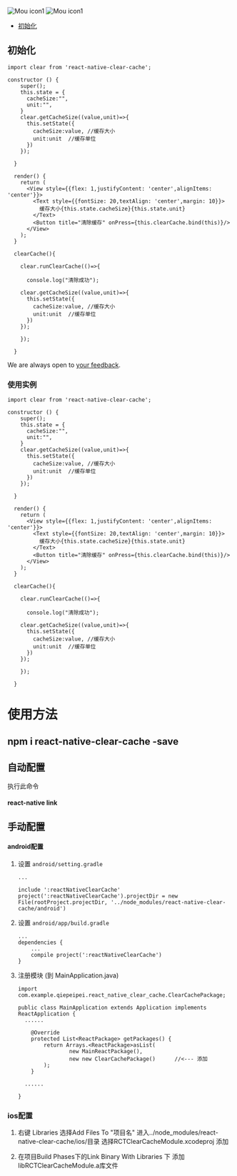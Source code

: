![Mou icon1](/assets/a1.png)
![Mou icon1](/assets/a2.png)

- [初始化](#初始化)

## 初始化
	import clear from 'react-native-clear-cache';

	constructor () {
        super();
        this.state = {
          cacheSize:"",
          unit:"",
        }
        clear.getCacheSize((value,unit)=>{
          this.setState({
            cacheSize:value, //缓存大小
            unit:unit  //缓存单位
          })
        });

      }

      render() {
        return (
          <View style={{flex: 1,justifyContent: 'center',alignItems: 'center'}}>
            <Text style={{fontSize: 20,textAlign: 'center',margin: 10}}>
              缓存大小{this.state.cacheSize}{this.state.unit}
            </Text>
            <Button title="清除缓存" onPress={this.clearCache.bind(this)}/>
          </View>
        );
      }

      clearCache(){

        clear.runClearCache(()=>{

          console.log("清除成功");

        clear.getCacheSize((value,unit)=>{
          this.setState({
            cacheSize:value, //缓存大小
            unit:unit  //缓存单位
          })
        });

        });

      }


We are always open to [your feedback](https://github.com/facebook/create-react-app/issues).

### 使用实例

	import clear from 'react-native-clear-cache';
	
	constructor () {
        super();
        this.state = {
          cacheSize:"",
          unit:"",
        }
        clear.getCacheSize((value,unit)=>{
          this.setState({
            cacheSize:value, //缓存大小
            unit:unit  //缓存单位
          })
        });
        
      }
      
      render() {
        return (
          <View style={{flex: 1,justifyContent: 'center',alignItems: 'center'}}>
            <Text style={{fontSize: 20,textAlign: 'center',margin: 10}}>
              缓存大小{this.state.cacheSize}{this.state.unit}
            </Text>
            <Button title="清除缓存" onPress={this.clearCache.bind(this)}/>
          </View>
        );
      }
      
      clearCache(){
    
        clear.runClearCache(()=>{
    
          console.log("清除成功");
    
        clear.getCacheSize((value,unit)=>{
          this.setState({
            cacheSize:value, //缓存大小
            unit:unit  //缓存单位
          })
        });
          
        });
    
      }
      
      
# 使用方法
## npm i react-native-clear-cache -save

## 自动配置
执行此命令
#### react-native link

## 手动配置
#### android配置
1. 设置 `android/setting.gradle`

    ```
    ...
    
    include ':reactNativeClearCache'
    project(':reactNativeClearCache').projectDir = new File(rootProject.projectDir, '../node_modules/react-native-clear-cache/android')
    
    ```

2. 设置 `android/app/build.gradle`

    ```
    ...
    dependencies {
        ...
        compile project(':reactNativeClearCache')
    }
    ```
    
3. 注册模块 (到 MainApplication.java)

    ```
   import com.example.qiepeipei.react_native_clear_cache.ClearCachePackage;
   
    public class MainApplication extends Application implements ReactApplication {
      ......

        @Override
    	protected List<ReactPackage> getPackages() {
      		return Arrays.<ReactPackage>asList(
          			new MainReactPackage(),
          			new new ClearCachePackage()      //<--- 添加
      		);
    	} 

      ......

    }
    ```

### ios配置

1. 右键 Libraries 选择Add Files To "项目名" 进入../node_modules/react-native-clear-cache/ios/目录 选择RCTClearCacheModule.xcodeproj 添加

2. 在项目Build Phases下的Link Binary With Libraries 下 添加libRCTClearCacheModule.a库文件
